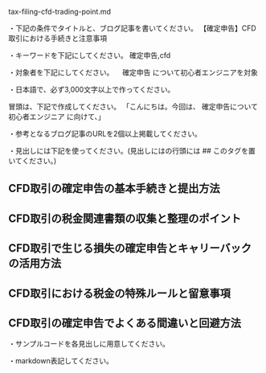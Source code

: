 tax-filing-cfd-trading-point.md

・下記の条件でタイトルと、ブログ記事を書いてください。
【確定申告】CFD取引における手続きと注意事項

・キーワードを下記にしてください。
確定申告,cfd

・対象者を下記にしてください。
　確定申告 について初心者エンジニアを対象


・日本語で、必ず3,000文字以上で作ってください。

冒頭は、下記で作成してください。
「こんにちは。今回は、
確定申告について初心者エンジニア
に向けて、」

・参考となるブログ記事のURLを2個以上掲載してください。

・見出しには下記を使ってください。(見出しにはの行頭には ## このタグを置いてください。)
## CFD取引の確定申告の基本手続きと提出方法
## CFD取引の税金関連書類の収集と整理のポイント
## CFD取引で生じる損失の確定申告とキャリーバックの活用方法
## CFD取引における税金の特殊ルールと留意事項
## CFD取引の確定申告でよくある間違いと回避方法

・サンプルコードを各見出しに用意してください。

・markdown表記してください。


